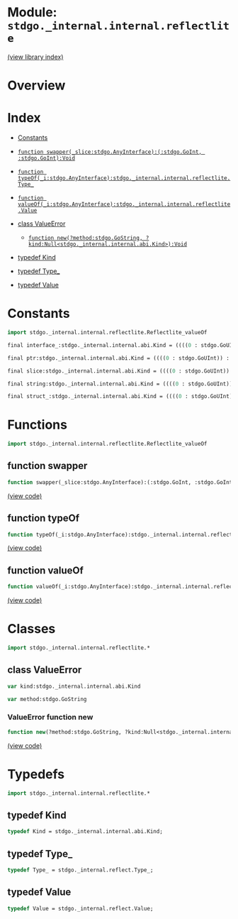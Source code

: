 # Module: `stdgo._internal.internal.reflectlite`

[(view library index)](../../../stdgo.md)


# Overview


# Index


- [Constants](<#constants>)

- [`function swapper(_slice:stdgo.AnyInterface):(:stdgo.GoInt, :stdgo.GoInt):Void`](<#function-swapper>)

- [`function typeOf(_i:stdgo.AnyInterface):stdgo._internal.internal.reflectlite.Type_`](<#function-typeof>)

- [`function valueOf(_i:stdgo.AnyInterface):stdgo._internal.internal.reflectlite.Value`](<#function-valueof>)

- [class ValueError](<#class-valueerror>)

  - [`function new(?method:stdgo.GoString, ?kind:Null<stdgo._internal.internal.abi.Kind>):Void`](<#valueerror-function-new>)

- [typedef Kind](<#typedef-kind>)

- [typedef Type\_](<#typedef-type_>)

- [typedef Value](<#typedef-value>)

# Constants


```haxe
import stdgo._internal.internal.reflectlite.Reflectlite_valueOf
```


```haxe
final interface_:stdgo._internal.internal.abi.Kind = ((((0 : stdgo.GoUInt)) : stdgo._internal.internal.abi.Abi_Kind.Kind))
```


```haxe
final ptr:stdgo._internal.internal.abi.Kind = ((((0 : stdgo.GoUInt)) : stdgo._internal.internal.abi.Abi_Kind.Kind))
```


```haxe
final slice:stdgo._internal.internal.abi.Kind = ((((0 : stdgo.GoUInt)) : stdgo._internal.internal.abi.Abi_Kind.Kind))
```


```haxe
final string:stdgo._internal.internal.abi.Kind = ((((0 : stdgo.GoUInt)) : stdgo._internal.internal.abi.Abi_Kind.Kind))
```


```haxe
final struct_:stdgo._internal.internal.abi.Kind = ((((0 : stdgo.GoUInt)) : stdgo._internal.internal.abi.Abi_Kind.Kind))
```


# Functions


```haxe
import stdgo._internal.internal.reflectlite.Reflectlite_valueOf
```


## function swapper


```haxe
function swapper(_slice:stdgo.AnyInterface):(:stdgo.GoInt, :stdgo.GoInt):Void
```


[\(view code\)](<./Reflectlite_valueOf.hx#L2>)


## function typeOf


```haxe
function typeOf(_i:stdgo.AnyInterface):stdgo._internal.internal.reflectlite.Type_
```


[\(view code\)](<./Reflectlite_valueOf.hx#L2>)


## function valueOf


```haxe
function valueOf(_i:stdgo.AnyInterface):stdgo._internal.internal.reflectlite.Value
```


[\(view code\)](<./Reflectlite_valueOf.hx#L2>)


# Classes


```haxe
import stdgo._internal.internal.reflectlite.*
```


## class ValueError


```haxe
var kind:stdgo._internal.internal.abi.Kind
```


```haxe
var method:stdgo.GoString
```


### ValueError function new


```haxe
function new(?method:stdgo.GoString, ?kind:Null<stdgo._internal.internal.abi.Kind>):Void
```


[\(view code\)](<./Reflectlite_ValueError.hx#L5>)


# Typedefs


```haxe
import stdgo._internal.internal.reflectlite.*
```


## typedef Kind


```haxe
typedef Kind = stdgo._internal.internal.abi.Kind;
```


## typedef Type\_


```haxe
typedef Type_ = stdgo._internal.reflect.Type_;
```


## typedef Value


```haxe
typedef Value = stdgo._internal.reflect.Value;
```



